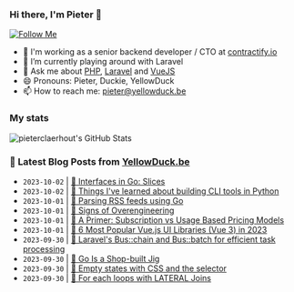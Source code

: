 ### Hi there, I'm Pieter 👋  
[![Follow Me](https://img.shields.io/github/followers/pieterclaerhout?label=Follow&style=social)](https://github.com/pieterclaerhout)

- 🏢 I'm working as a senior backend developer / CTO at [contractify.io](https://contractify.io)
- 🌱 I’m currently playing around with Laravel
- 💬 Ask me about [PHP](https://php.net), [Laravel](http://laravel.com) and [VueJS](https://vuejs.org)
- 😄 Pronouns: Pieter, Duckie, YellowDuck
- 📫 How to reach me: pieter@yellowduck.be

### My stats

![pieterclaerhout's GitHub Stats](https://github-readme-stats.vercel.app/api?username=pieterclaerhout&show_icons=true&count_private=true&line_height=40)

### 📩 Latest Blog Posts from [YellowDuck.be](https://www.yellowduck.be/)
<!-- BLOG-POST-LIST:START -->
- `2023-10-02` | [🔗 Interfaces in Go: Slices](https://www.yellowduck.be/posts/interfaces-in-go-slices)  
- `2023-10-02` | [🔗 Things I&#39;ve learned about building CLI tools in Python](https://www.yellowduck.be/posts/things-ive-learned-about-building-cli-tools-in-python)  
- `2023-10-01` | [🐥 Parsing RSS feeds using Go](https://www.yellowduck.be/posts/parsing-rss-feeds-using-go)  
- `2023-10-01` | [🔗 Signs of Overengineering](https://www.yellowduck.be/posts/signs-of-overengineering)  
- `2023-10-01` | [🔗 A Primer: Subscription vs Usage Based Pricing Models](https://www.yellowduck.be/posts/a-primer-subscription-vs-usage-based-pricing-models)  
- `2023-10-01` | [🔗 6 Most Popular Vue.js UI Libraries &lpar;Vue 3&rpar; in 2023](https://www.yellowduck.be/posts/6-most-popular-vue-js-ui-libraries-vue-3-in-2023)  
- `2023-09-30` | [🐥 Laravel&#39;s Bus::chain and Bus::batch for efficient task processing](https://www.yellowduck.be/posts/laravels-bus-chain-and-bus-batch-for-efficient-task-processing)  
- `2023-09-30` | [🔗 Go Is a Shop-built Jig](https://www.yellowduck.be/posts/go-is-a-shop-built-jig)  
- `2023-09-30` | [🔗 Empty states with CSS and the  selector](https://www.yellowduck.be/posts/empty-states-with-css-and-the-selector)  
- `2023-09-30` | [🔗 For each loops with LATERAL Joins](https://www.yellowduck.be/posts/for-each-loops-with-lateral-joins)  

<!-- BLOG-POST-LIST:END -->
